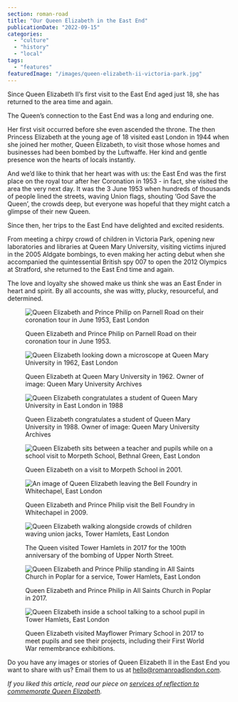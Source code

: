 ```yaml
---
section: roman-road
title: "Our Queen Elizabeth in the East End"
publicationDate: "2022-09-15"
categories: 
  - "culture"
  - "history"
  - "local"
tags: 
  - "features"
featuredImage: "/images/queen-elizabeth-ii-victoria-park.jpg"
---
```


Since Queen Elizabeth II’s first visit to the East End aged just 18, she has returned to the area time and again.

The Queen’s connection to the East End was a long and enduring one. 

Her first visit occurred before she even ascended the throne. The then Princess Elizabeth at the young age of 18 visited east London in 1944 when she joined her mother, Queen Elizabeth, to visit those whose homes and businesses had been bombed by the Luftwaffe. Her kind and gentle presence won the hearts of locals instantly.

And we’d like to think that her heart was with us: the East End was the first place on the royal tour after her Coronation in 1953 - in fact, she visited the area the very next day. It was the 3 June 1953 when hundreds of thousands of people lined the streets, waving Union flags, shouting ‘God Save the Queen’, the crowds deep, but everyone was hopeful that they might catch a glimpse of their new Queen. 

Since then, her trips to the East End have delighted and excited residents. 

From meeting a chirpy crowd of children in Victoria Park, opening new laboratories and libraries at Queen Mary University, visiting victims injured in the 2005 Aldgate bombings, to even making her acting debut when she accompanied the quintessential British spy 007 to open the 2012 Olympics at Stratford, she returned to the East End time and again.

The love and loyalty she showed make us think she was an East Ender in heart and spirit. By all accounts, she was witty, plucky, resourceful, and determined.

<figure>

![Queen Elizabeth and Prince Philip on Parnell Road on their coronation tour in June 1953, East London](/images/quee-elizabeth-ii-prince-philip-parnell-road.jpg)

<figcaption>

Queen Elizabeth and Prince Philip on Parnell Road on their coronation tour in June 1953.

</figcaption>

</figure>

<figure>

![Queen Elizabeth looking down a microscope at Queen Mary University in 1962, East London](/images/queen-eliabeth-ii-queen-mary-college-1962.jpg)

<figcaption>

Queen Elizabeth at Queen Mary University in 1962. Owner of image: Queen Mary University Archives

</figcaption>

</figure>

<figure>

![Queen Elizabeth congratulates a student of Queen Mary University in East London in 1988](/images/queen-elizabeth-ii-queen-mary-university-1988-1024x674.jpg)

<figcaption>

Queen Elizabeth congratulates a student of Queen Mary University in 1988. Owner of image: Queen Mary University Archives

</figcaption>

</figure>

<figure>

![Queen Elizabeth sits between a teacher and pupils while on a school visit to Morpeth School, Bethnal Green, East London](/images/queen-elizabeth-ii-morpeth-school-2011.jpg)

<figcaption>

Queen Elizabeth on a visit to Morpeth School in 2001.

</figcaption>

</figure>

<figure>

![An image of Queen Elizabeth leaving the Bell Foundry in Whitechapel, East London](/images/queen-elizabeth-visiting-bell-foundry-whitechapel.jpg)

<figcaption>

Queen Elizabeth and Prince Philip visit the Bell Foundry in Whitechapel in 2009.

</figcaption>

</figure>

<figure>

![Queen Elizabeth walking alongside crowds of children waving union jacks, Tower Hamlets, East London](/images/queen-elizabeth-visits-tower-hamlets.jpg)

<figcaption>

The Queen visited Tower Hamlets in 2017 for the 100th anniversary of the bombing of Upper North Street.

</figcaption>

</figure>

<figure>

![Queen Elizabeth and Prince Philip standing in All Saints Church in Poplar for a service, Tower Hamlets, East London](/images/queen-elizabeth-all-saints-poplar-1024x683.jpg)

<figcaption>

Queen Elizabeth and Prince Philip in All Saints Church in Poplar in 2017.

</figcaption>

</figure>

<figure>

![Queen Elizabeth inside a school talking to a school pupil in Tower Hamlets, East London](/images/queen-elizabeth-ii-may-flower-primary-school-1024x683.jpg)

<figcaption>

Queen Elizabeth visited Mayflower Primary School in 2017 to meet pupils and see their projects, including their First World War remembrance exhibitions.

</figcaption>

</figure>

Do you have any images or stories of Queen Elizabeth II in the East End you want to share with us? Email them to us at hello@romanroadlondon.com.

_If you liked this article, read our piece on [services of reflection to commemorate Queen Elizabeth](https://romanroadlondon.com/where-to-mourn-queen-elizabeth/)._



